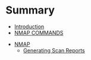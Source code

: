 # Summary

* [Introduction](README.md)
* [NMAP COMMANDS](nmap-commands.md)
<!-----
* [Capture VNC Remote Windows PC Payloads Injection](capture-vnc-remote-windows-pc-payloads-injection.md)
* [NetBIOS/SMB Penetration on Windows](netbiossmb-penetration-on-windows.md)
* [Remote Connecting To PC Using SMB Port](remote-connecting-to-pc-using-smb-port.md)
---->
* [NMAP]()
    * [Generating Scan Reports](generating-scan-reports.md)

